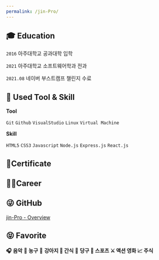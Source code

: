 ```yaml
---
permalink: /jin-Pro/
---
```


## **🎓 Education**

`2016` 아주대학교 공과대학  입학

`2021` 아주대학교 소프트웨어학과 전과

`2021.08` 네이버 부스트캠프 챌린지 수료

## 📝 **Used Tool & Skill**

**Tool**

`Git` `Github`  `VisualStudio` `Linux`  `Virtual Machine` 

**Skill**

`HTML5` `CSS3`  `Javascript`  `Node.js` `Express.js`  `React.js` 

## 🧾Certificate

## **👩‍💻Career**

## 😜 **GitHub**

[jin-Pro - Overview](http://github.com/jin-Pro)

## 😝 Favorite

**🎧 음악**    🏀 **농구**     🐶 **강아지    🍰 간식**    🎱 **당구   💪 스포츠   ⚔️ 액션 영화   📈 주식**

